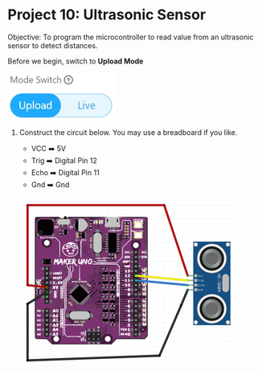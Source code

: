 # Project 10: Ultrasonic Sensor

Objective: To program the microcontroller to read value from an ultrasonic sensor to detect distances.

Before we begin, switch to **Upload Mode**

![](images/toggle_UploadMode.jpg)

1. Construct the circuit below. You may use a breadboard if you like.
    - VCC  ➡️  5V
    - Trig ➡️  Digital Pin 12
    - Echo ➡️  Digital Pin 11
    - Gnd  ➡️  Gnd

    ![](images/p10_circuit.png)
